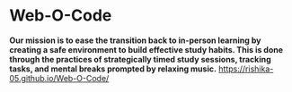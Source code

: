 # Web-O-Code
**Our mission is to ease the transition back to in-person learning by creating a safe
	environment to build effective study habits. This is done through the practices of
	strategically timed study sessions, tracking tasks, and mental breaks prompted by
	relaxing music.**
	https://rishika-05.github.io/Web-O-Code/
